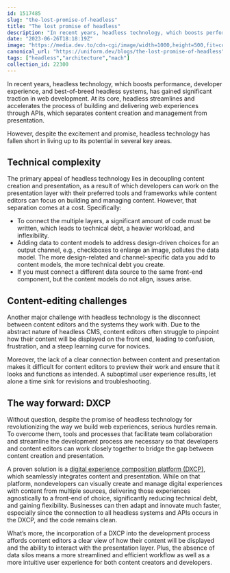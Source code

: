 ```yaml
---
id: 1517485
slug: "the-lost-promise-of-headless"
title: "The lost promise of headless"
description: "In recent years, headless technology, which boosts performance, developer experience, and..."
date: "2023-06-26T18:18:19Z"
image: "https://media.dev.to/cdn-cgi/image/width=1000,height=500,fit=cover,gravity=auto,format=auto/https%3A%2F%2Fdev-to-uploads.s3.amazonaws.com%2Fuploads%2Farticles%2Flrvfb6a8wh5lt0mbyzat.png"
canonical_url: "https://uniform.dev/blogs/the-lost-promise-of-headless"
tags: ["headless","architecture","mach"]
collection_id: 22300
---
```


In recent years, headless technology, which boosts performance, developer experience, and best-of-breed headless systems, has gained significant traction in web development. At its core, headless streamlines and accelerates the process of building and delivering web experiences  through APIs, which separates content creation and management from presentation. 

However, despite the excitement and promise, headless technology has fallen short in living up to its potential in several key areas.

## Technical complexity

The primary appeal of headless technology lies in decoupling content creation and presentation, as a result of which developers can work on the presentation layer with their preferred tools and frameworks while content editors can focus on building and managing content. However, that separation comes at a cost. Specifically:

- To connect the multiple layers, a significant amount of code must be written, which leads to technical debt, a heavier workload, and inflexibility. 
- Adding data to content models to address design-driven choices for an output channel, e.g., checkboxes to enlarge an image, pollutes the data model. The more design-related and channel-specific data you add to content models, the more technical debt you create.
- If you must connect a different data source to the same front-end component, but the content models do not align, issues arise. 
    

## Content-editing challenges

Another major challenge with headless technology is the disconnect between content editors and the systems they work with. Due to the abstract nature of headless CMS, content editors often struggle to pinpoint how their content will be displayed on the front end, leading to confusion, frustration, and a steep learning curve for novices.

Moreover, the lack of a clear connection between content and presentation makes it difficult for content editors to preview their work and ensure that it looks and functions as intended. A suboptimal user experience results, let alone a time sink for revisions and troubleshooting.

## The way forward: DXCP

Without question, despite the promise of headless technology for revolutionizing the way we build web experiences, serious hurdles remain. To overcome them, tools and processes that facilitate team collaboration and streamline the development process are necessary so that developers and content editors can work closely together to bridge the gap between content creation and presentation.

A proven solution is a [digital experience composition platform (DXCP)](https://uniform.dev/what-is-digital-experience-composition), which seamlessly integrates content and presentation. While on that platform, nondevelopers can visually create and manage digital experiences with content from multiple sources, delivering those experiences agnostically to a front-end of choice, significantly reducing technical debt, and gaining flexibility. Businesses can then adapt and innovate much faster, especially since the connection to all headless systems and APIs occurs in the DXCP, and the code remains clean.

What’s more, the incorporation of a DXCP into the development process affords content editors a clear view of how their content will be displayed and the ability to interact with the presentation layer. Plus, the absence of data silos means a more streamlined and efficient workflow as well as a more intuitive user experience for both content creators and developers.